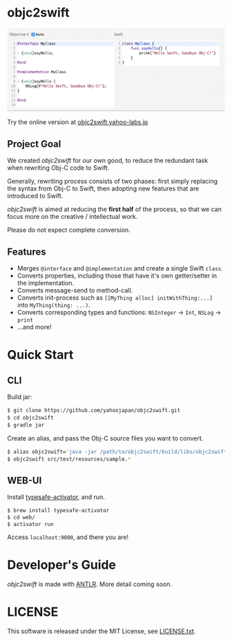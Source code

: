 # objc2swift

![demo.gif](doc/demo.gif)

Try the online version at [objc2swift.yahoo-labs.jp](http://objc2swift.yahoo-labs.jp) 

## Project Goal

We created _objc2swift_ for our own good, to reduce the redundant task when rewriting Obj-C code to Swift. 

Generally, rewriting process consists of two phases: first simply replacing the syntax from Obj-C to Swift, then adopting new features that are introduced to Swift.

_objc2swift_ is aimed at reducing the **first half** of the process, so that we can focus more on the creative / intellectual work. 

Please do not expect complete conversion. 

## Features

* Merges `@interface` and `@implementation` and create a single Swift `class`.
* Converts properties, including those that have it's own getter/setter in the implementation.
* Converts message-send to method-call.
* Converts init-process such as `[[MyThing alloc] initWithThing:...]` into `MyThing(thing: ...)`.
* Converts corresponding types and functions: `NSInteger` -> `Int`, `NSLog` -> `print`
* ...and more!

# Quick Start

## CLI

Build jar:

```sh
$ git clone https://github.com/yahoojapan/objc2swift.git
$ cd objc2swift
$ gradle jar
```

Create an alias, and pass the Obj-C source files you want to convert.

```sh
$ alias objc2swift='java -jar /path/to/objc2swift/build/libs/objc2swift-1.0.jar'
$ objc2swift src/test/resources/sample.*
```

## WEB-UI

Install [typesafe-activator](http://www.typesafe.com), and run.

```
$ brew install typesafe-activator
$ cd web/
$ activator run
```

Access `localhost:9000`, and there you are!

# Developer's Guide

_objc2swift_ is made with [ANTLR](http://www.antlr.org). More detail coming soon.

# LICENSE
This software is released under the MIT License, see [LICENSE.txt](LICENSE.txt).
